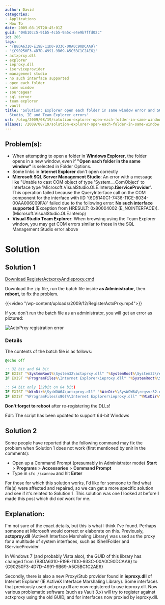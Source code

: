 ```yaml
---
author: David
categories:
- Applications
- How To
date: 2009-08-19T20:45:01Z
guid: "04b10cc5-91b5-4cb5-9a5c-e4e9b7ffd02c"
id: 206
tags:
- '{B8DA6310-E19B-11D0-933C-00A0C90DCAA9}'
- '{C90250F3-4D7D-4991-9B69-A5C5BC1C2AE6}'
- actxprxy.dll
- explorer
- ieproxy.dll
- iserviceprovider
- management studio
- no such interface supported
- open each folder
- same window
- sourcegear
- sql server
- team explorer
- vault
title: 'Solution: Explorer open each folder in same window error and SQL Management
  Studio, IE and Team Explorer errors'
url: /blog/2009/08/19/solution-explorer-open-each-folder-in-same-window-error-and-sql-management-studio-ie-and-team-explorer-errors/
aliases: /2009/08/19/solution-explorer-open-each-folder-in-same-window-error-and-sql-management-studio-ie-and-team-explorer-errors/
---
```


## Problem(s):

 * When attempting to open a folder in **Windows Explorer**, the folder opens in a new window, even if **"Open each folder in the same window"** is selected in Folder Options.
 * Some links in **Internet Explorer** don't open correctly
 * **Microsoft SQL Server Management Studio**: An error with a message like "Unable to cast COM object of type 'System._\_ComObject' to interface type 'Microsoft.VisualStudio.OLE.Interop.**IServiceProvider**'. This operation failed because the QueryInterface call on the COM component for the interface with IID '{6D5140C1-7436-11CE-8034-00AA006009FA}' failed due to the following error: **No such interface supported** (Exception from HRESULT: 0x80004002 (E\_NOINTERFACE)). (Microsoft.VisualStudio.OLE.Interop)
 * **Visual Studio Team Explorer**: When browsing using the Team Explorer window, you may get COM errors similar to those in the SQL Management Studio error above

# Solution

## Solution 1

[Download RegisterActxprxyAndIeproxy.cmd](/wp-content/uploads/2009/12/RegisterActxprxyAndIeproxy.zip)

Download the zip file, run the batch file inside **as Administrator**, then **reboot**, to fix the problem.

{{<video "/wp-content/uploads/2009/12/RegisterActxPrxy.mp4">}}

If you don't run the batch file as an administrator, you will get an error as pictured:

![ActxPrxy registration error](/wp-content/uploads/2009/08/ActxprxyRegisterError.png)

### Details

The contents of the batch file is as follows:

```cmd
@echo off

:: 32 bit and 64 bit
IF EXIST "%SystemRoot%\System32\actxprxy.dll" "%SystemRoot%\System32\regsvr32.exe" "%SystemRoot%\System32\actxprxy.dll"
IF EXIST "%ProgramFiles%\Internet Explorer\ieproxy.dll" "%SystemRoot%\System32\regsvr32.exe" "%ProgramFiles%\Internet Explorer\ieproxy.dll"

:: 64 bit only (32bit on 64 bit)
IF EXIST "%WinDir%\SysWOW64\actxprxy.dll" "%WinDir%\SysWOW64\regsvr32.exe" "%WinDir%\SysWOW64\actxprxy.dll"
IF EXIST "%ProgramFiles(x86)%\Internet Explorer\ieproxy.dll" "%WinDir%\SysWOW64\regsvr32.exe" "%ProgramFiles(x86)%\Internet Explorer\ieproxy.dll"
```

**Don't forget to reboot** after re-registering the DLLs!

Edit: The script has been updated to support 64-bit Windows

## Solution 2

Some people have reported that the following command may fix the problem when Solution 1 does not work (first mentioned by snir in the comments):

* Open up a Command Prompt (presumably in Administrator mode) **Start** > **Programs** > **Accessories** > **Command Prompt**
* Type in `sfc /scannow` and hit **Enter**

For those for which this solution works, I'd like for someone to find what file(s) were affected and repaired, so we can get a more specific solution and see if it's related to Solution 1. This solution was one I looked at before I made this post which did *not* work for me.

## Explanation:

I'm not sure of the exact details, but this is what I think I've found. Perhaps someone at Microsoft would correct or elaborate on this. Previously, **actxprxy.dll** (ActiveX Interface Marshaling Library) was used as the proxy for a multitude of system interfaces, such as IShellFolder and IServiceProvider. 

In Windows 7 (and probably Vista also), the GUID of this library has changed from {B8DA6310-E19B-11D0-933C-00A0C90DCAA9} to {C90250F3-4D7D-4991-9B69-A5C5BC1C2AE6}

Secondly, there is also a new Proxy/Stub provider found in **ieproxy.dll** of Internet Explorer (IE ActiveX Interface Marshaling Library). Some interfaces that previously used actxprxy.dll are now registered to use ieproxy.dll. Now various problematic software (such as Vault 3.x) will try to register against actxproxy using the old GUID, and for interfaces now proxied by ieproxy.dll.
